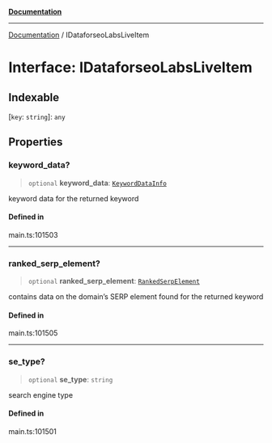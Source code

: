 [**Documentation**](../README.md)

***

[Documentation](../README.md) / IDataforseoLabsLiveItem

# Interface: IDataforseoLabsLiveItem

## Indexable

 \[`key`: `string`\]: `any`

## Properties

### keyword\_data?

> `optional` **keyword\_data**: [`KeywordDataInfo`](../classes/KeywordDataInfo.md)

keyword data for the returned keyword

#### Defined in

main.ts:101503

***

### ranked\_serp\_element?

> `optional` **ranked\_serp\_element**: [`RankedSerpElement`](../classes/RankedSerpElement.md)

contains data on the domain’s SERP element found for the returned keyword

#### Defined in

main.ts:101505

***

### se\_type?

> `optional` **se\_type**: `string`

search engine type

#### Defined in

main.ts:101501

